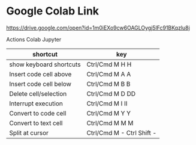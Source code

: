 # Google Colab Link
https://drive.google.com/open?id=1m0iEXo9cw6OAGLOygj5lFc91BKqzlu8j

Actions	Colab	Jupyter

|shortcut|key|
|---|---|
|show keyboard shortcuts| Ctrl/Cmd M H	H|
|Insert code cell above|Ctrl/Cmd M A	A|
|Insert code cell below|Ctrl/Cmd M B	B|
|Delete cell/selection|Ctrl/Cmd M D	DD|
|Interrupt execution|Ctrl/Cmd M I	II|
|Convert to code cell|Ctrl/Cmd M Y	Y|
|Convert to text cell|Ctrl/Cmd M M	M|
|Split at cursor|Ctrl/Cmd M -	Ctrl Shift -|
